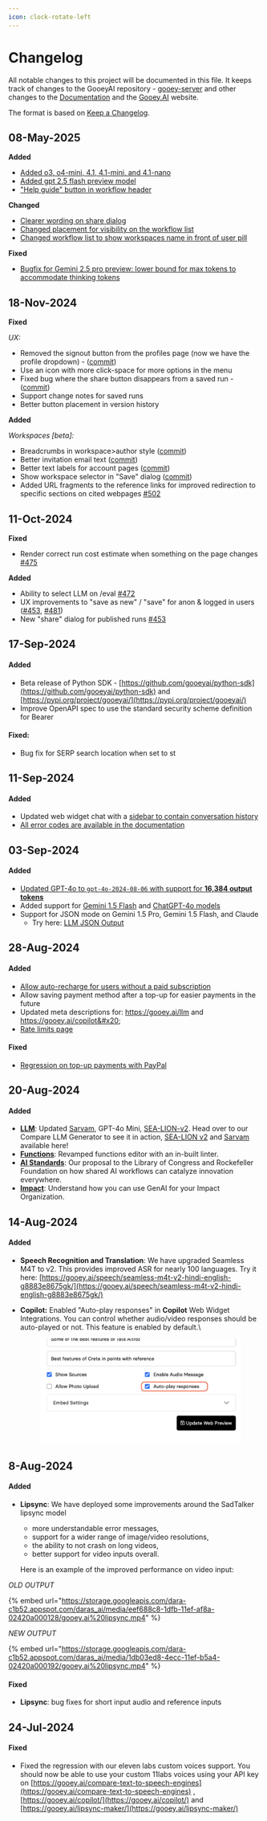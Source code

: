 ```yaml
---
icon: clock-rotate-left
---
```


# Changelog

All notable changes to this project will be documented in this file. It keeps track of changes to the GooeyAI repository - [gooey-server](https://github.com/gooeyAI/gooey-server) and other changes to the [Documentation](https://docs.gooey.ai/) and the [Gooey.AI](https://gooey.ai/) website.&#x20;

The format is based on [Keep a Changelog](https://keepachangelog.com/en/1.1.0/).

## 08-May-2025

**Added**

* [Added o3, o4-mini, 4.1, 4.1-mini, and 4.1-nano](https://github.com/GooeyAI/gooey-server/pull/646)
* [Added gpt 2.5 flash preview model](https://github.com/GooeyAI/gooey-server/pull/655)
* ["Help guide" button in workflow header](https://github.com/GooeyAI/gooey-server/pull/657)

**Changed**

* [Clearer wording on share dialog](https://github.com/GooeyAI/gooey-server/pull/652)
* [Changed placement for visibility on the workflow list](https://github.com/GooeyAI/gooey-server/pull/652)
* [Changed workflow list to show workspaces name in front of user pill](https://github.com/GooeyAI/gooey-server/pull/656)

**Fixed**

* [Bugfix for Gemini 2.5 pro preview: lower bound for max tokens to accommodate thinking tokens](https://github.com/GooeyAI/gooey-server/pull/653)

## 18-Nov-2024

**Fixed**

_UX:_

* Removed the signout button from the profiles page (now we have the profile dropdown) - ([commit](https://github.com/GooeyAI/gooey-server/commit/2404a1e97eb54e8669024896f661033c2c4ce7f8))
* Use an icon with more click-space for more options in the menu
* Fixed bug where the share button disappears from a saved run - ([commit](https://github.com/GooeyAI/gooey-server/commit/e0a9119b0ccab0ef68d63c11e53af4d1cc4f2786))
* Support change notes for saved runs&#x20;
* Better button placement in version history&#x20;

**Added**

_Workspaces \[beta]:_&#x20;

* Breadcrumbs in workspace>author style ([commit](https://github.com/GooeyAI/gooey-server/commit/0d93d32720033f9f8a07f417904e803824d1feaa))&#x20;
* Better invitation email text ([commit](https://github.com/GooeyAI/gooey-server/commit/2c94b7c321aaabddf3ebb4a131dc2853eccefb32))&#x20;
* Better text labels for account pages ([commit](https://github.com/GooeyAI/gooey-server/commit/40c02993e8289880643293da8b16964109083aa1))
* Show workspace selector in "Save" dialog ([commit](https://github.com/GooeyAI/gooey-server/commit/557184bd6e1fce0d7e3583e6fd9bfe8bdce75e55))
* Added URL fragments to the reference links for improved redirection to specific sections on cited webpages [#502](https://github.com/GooeyAI/gooey-server/pull/502)

## 11-Oct-2024

**Fixed**

* Render correct run cost estimate when something on the page changes [#475](https://github.com/GooeyAI/gooey-server/pull/475)

**Added**

* Ability to select LLM on /eval [#472](https://github.com/GooeyAI/gooey-server/pull/472)
* UX improvements to "save as new" / "save" for anon & logged in users ([#453](https://github.com/GooeyAI/gooey-server/pull/453), [#481](https://github.com/GooeyAI/gooey-server/pull/481))
* New "share" dialog for published runs [#453](https://github.com/GooeyAI/gooey-server/pull/453)

## 17-Sep-2024

#### Added

* Beta release of Python SDK - [https://github.com/gooeyai/python-sdk](https://github.com/gooeyai/python-sdk) and [https://pypi.org/project/gooeyai/](https://pypi.org/project/gooeyai/)
* Improve OpenAPI spec to use the standard security scheme definition for Bearer

#### Fixed:

* Bug fix for SERP search location when set to st

## 11-Sep-2024

#### Added

* Updated web widget chat with a [sidebar to contain conversation history](https://github.com/GooeyAI/gooey-web-widget/commit/0dccc94c36a276fd49c91aa247fdfb2e073b0daa)
* [All error codes are available in the documentation](https://docs.gooey.ai/api-reference/error-codes)

## 03-Sep-2024

#### Added

* [Updated GPT-4o to `gpt-4o-2024-08-06` with support for **16,384 output tokens**](https://github.com/GooeyAI/gooey-server/commit/8274b3d4513ce4fcc63a125f386fd582d24b029c)
* Added support for [Gemini 1.5 Flash](https://deepmind.google/technologies/gemini/flash/) and [ChatGPT-4o models](https://platform.openai.com/docs/models/gpt-4o)
* Support for JSON mode on Gemini 1.5 Pro, Gemini 1.5 Flash, and Claude
  * Try here:  [LLM JSON Output](https://gooey.ai/compare-large-language-models/lesson-plan-json-mode-bfmfw2xqksd7/)

## 28-Aug-2024

#### Added

* [Allow auto-recharge for users without a paid subscription](https://github.com/GooeyAI/gooey-server/commit/bb334bc7314577c6fb13d0c0d6a12e15343ac39a)
* Allow saving payment method after a top-up for easier payments in the future
* Updated meta descriptions for: https://gooey.ai/llm and https://gooey.ai/copilot&#x20;
* [Rate limits page](https://docs.gooey.ai/api-reference/rate-limits)

#### Fixed&#x20;

* [Regression on top-up payments with PayPal](https://github.com/GooeyAI/gooey-server/commit/200d559250b43cebbd02f8c19e9438b64306923f)

## 20-Aug-2024

#### Added

* [**LLM**](https://gooey.ai/compare-large-language-models): Updated [Sarvam](https://www.sarvam.ai/), GPT-4o Mini, [SEA-LION-v2](https://aisingapore.org/aiproducts/sea-lion/). Head over to our Compare LLM Generator to see it in action, [SEA-LION v2](https://gooey.ai/compare-large-language-models/compare-llms-sea-lion-vs-sota-h6anugije1jf/) and [Sarvam](https://gooey.ai/compare-large-language-models/compare-smol-models-ffutnq5io8g4/) available here!
* [**Functions**](https://gooey.ai/functions): Revamped functions editor with an in-built linter.
* [**AI Standards**](https://gooey.ai/standards): Our proposal to the Library of Congress and Rockefeller Foundation on how shared AI workflows can catalyze innovation everywhere.
* [**Impact**](https://gooey.ai/impact): Understand how you can use GenAI for your Impact Organization.

## 14-Aug-2024

#### Added

* **Speech Recognition and Translation**: We have upgraded Seamless M4T to v2. This provides improved ASR for nearly 100 languages. Try it here: [https://gooey.ai/speech/seamless-m4t-v2-hindi-english-g8883e8675gk/](https://gooey.ai/speech/seamless-m4t-v2-hindi-english-g8883e8675gk/)
*   **Copilot:** Enabled "Auto-play responses" in **Copilot** Web Widget Integrations. You can control whether audio/video responses should be auto-played or not. This feature is enabled by default.\


    <figure><img src=".gitbook/assets/Auto-play (1).png" alt=""><figcaption></figcaption></figure>

## 8-Aug-2024

#### Added

*   **Lipsync**: We have deployed some improvements around the SadTalker lipsync model

    * more understandable error messages,
    * support for a wider range of image/video resolutions,
    * the ability to not crash on long videos,
    * better support for video inputs overall.

    Here is an example of the improved performance on video input:

_OLD OUTPUT_

{% embed url="https://storage.googleapis.com/dara-c1b52.appspot.com/daras_ai/media/eef688c8-1dfb-11ef-af8a-02420a000128/gooey.ai%20lipsync.mp4" %}

_NEW OUTPUT_

{% embed url="https://storage.googleapis.com/dara-c1b52.appspot.com/daras_ai/media/1db03ed8-4ecc-11ef-b5a4-02420a000192/gooey.ai%20lipsync.mp4" %}

#### Fixed

* **Lipsync**: bug fixes for short input audio and reference inputs

## 24-Jul-2024

#### Fixed

* Fixed the regression with our eleven labs custom voices support. You should now be able to use your custom 11labs voices using your API key on [https://gooey.ai/compare-text-to-speech-engines](https://gooey.ai/compare-text-to-speech-engines) , [https://gooey.ai/copilot/](https://gooey.ai/copilot/) and [https://gooey.ai/lipsync-maker/](https://gooey.ai/lipsync-maker/)
